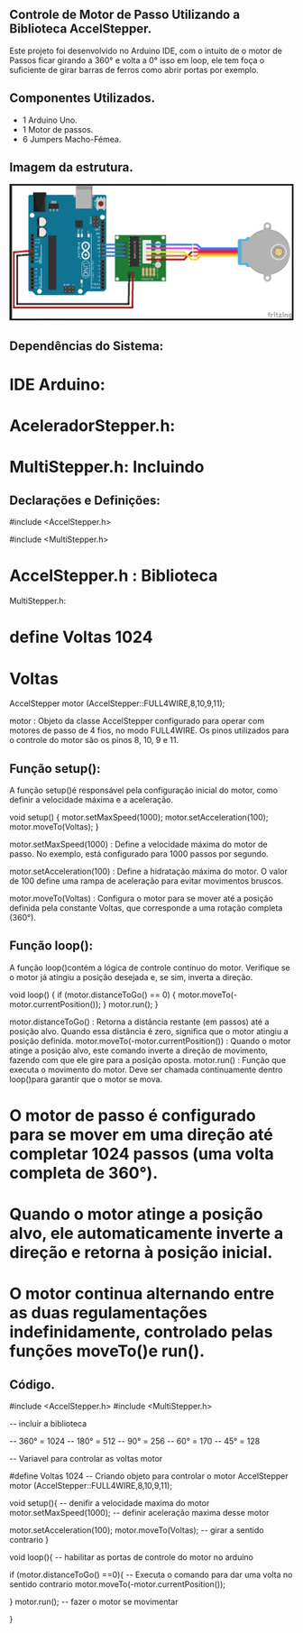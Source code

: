 ##  Controle de Motor de Passo Utilizando a Biblioteca AccelStepper.

Este projeto foi desenvolvido no Arduino IDE, com o intuito de o motor de Passos ficar girando a 360° e volta a 0° isso em loop,
ele tem foça o suficiente de girar barras de ferros como abrir portas por exemplo.

## Componentes Utilizados.

- 1 Arduino Uno.
- 1 Motor de passos.
- 6 Jumpers Macho-Fémea.

## Imagem da estrutura.


![Motor de Passos](motor_de_passos_360.png)


## Dependências do Sistema:

# IDE Arduino:

# AceleradorStepper.h:

# MultiStepper.h: Incluindo


## Declarações e Definições:

#include <AccelStepper.h>

#include <MultiStepper.h>


# AccelStepper.h : Biblioteca

MultiStepper.h:

# define Voltas 1024

# Voltas 

AccelStepper motor (AccelStepper::FULL4WIRE,8,10,9,11);

motor : Objeto da classe AccelStepper configurado para operar com motores de passo de 4 fios,
no modo FULL4WIRE. Os pinos utilizados para o controle do motor são os pinos 8, 10, 9 e 11.


## Função setup():

A função setup()é responsável pela configuração inicial do motor, como definir a velocidade máxima e a aceleração.


void setup() {
    motor.setMaxSpeed(1000);
    motor.setAcceleration(100);
    motor.moveTo(Voltas);
}


motor.setMaxSpeed(1000) : Define a velocidade máxima do motor de passo. No exemplo, está configurado para 1000 passos por segundo.

motor.setAcceleration(100) : Define a hidratação máxima do motor. O valor de 100 define uma rampa de aceleração para evitar movimentos bruscos.

motor.moveTo(Voltas) : Configura o motor para se mover até a posição definida pela constante Voltas, que corresponde a uma rotação completa (360°).


## Função loop():

A função loop()contém a lógica de controle contínuo do motor. Verifique se o motor já atingiu a posição desejada e, se sim, inverta a direção.


void loop() {
    if (motor.distanceToGo() == 0) {
        motor.moveTo(-motor.currentPosition());
    }
    motor.run();
}


motor.distanceToGo() : Retorna a distância restante (em passos) até a posição alvo. Quando essa distância é zero, significa que o motor atingiu a posição definida.
motor.moveTo(-motor.currentPosition()) : Quando o motor atinge a posição alvo, este comando inverte a direção de movimento, fazendo com que ele gire para a posição oposta.
motor.run() : Função que executa o movimento do motor. Deve ser chamada continuamente dentro loop()para garantir que o motor se mova.


# O motor de passo é configurado para se mover em uma direção até completar 1024 passos (uma volta completa de 360°).

# Quando o motor atinge a posição alvo, ele automaticamente inverte a direção e retorna à posição inicial.

# O motor continua alternando entre as duas regulamentações indefinidamente, controlado pelas funções moveTo()e run().


## Código.

#include <AccelStepper.h>
#include <MultiStepper.h>

  -- incluir a biblioteca

 
  -- 360° = 1024
  -- 180° = 512
  -- 90° = 256
  -- 60° = 170
  -- 45° = 128

  --  Variavel para controlar as voltas motor 

  #define Voltas 1024
  -- Criando objeto para controlar o motor
  AccelStepper motor (AccelStepper::FULL4WIRE,8,10,9,11);

  void setup(){
  -- denifir a velocidade maxima do motor
  motor.setMaxSpeed(1000);
  --  definir aceleração maxima desse motor

  motor.setAcceleration(100);
 motor.moveTo(Voltas);
  -- girar a sentido contrario
}

void loop(){
  -- habilitar as portas de controle do motor no arduino
 
 
  if (motor.distanceToGo() ==0){
  -- Executa o comando para dar uma volta no sentido contrario
   motor.moveTo(-motor.currentPosition());
  
}
 motor.run();
  -- fazer o motor se movimentar

}
